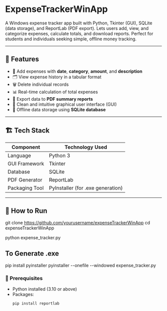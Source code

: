 # ExpenseTrackerWinApp
A Windows expense tracker app built with Python, Tkinter (GUI), SQLite (data storage), and ReportLab (PDF export). Lets users add, view, and categorize expenses, calculate totals, and download reports. Perfect for students and individuals seeking simple, offline money tracking.

---

## 🧩 Features

- 📅 Add expenses with **date**, **category**, **amount**, and **description**
- 🗂 View expense history in a tabular format
- 🗑️ Delete individual records
- 📊 Real-time calculation of total expenses
- 📄 Export data to **PDF summary reports**
- 🎨 Clean and intuitive graphical user interface (GUI)
- 💾 Offline data storage using **SQLite database**

---

## 🏗️ Tech Stack

| Component | Technology Used |
|----------|-----------------|
| Language | Python 3 |
| GUI Framework | Tkinter |
| Database | SQLite |
| PDF Generator | ReportLab |
| Packaging Tool | PyInstaller (for .exe generation) |

---

## 🚀 How to Run

git clone https://github.com/yourusername/expenseTrackerWinApp
cd expenseTrackerWinApp

python expense_tracker.py

## To Generate .exe

pip install pyinstaller
pyinstaller --onefile --windowed expense_tracker.py

### 🔧 Prerequisites

- Python installed (3.10 or above)
- Packages:
  ```bash
  pip install reportlab
